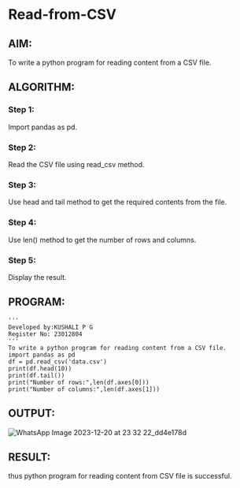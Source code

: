 # Read-from-CSV

## AIM:
To write a python program for reading content from a CSV file.

## ALGORITHM:
### Step 1:
Import pandas as pd.
### Step 2:
Read the CSV file using read_csv method.
### Step 3:
Use head and tail method to get the required contents from the file.
### Step 4:
Use len() method to get the number of rows and columns.
### Step 5:
Display the result.

## PROGRAM:
```
'''
Developed by:KUSHALI P G
Register No: 23012804
'''
To write a python program for reading content from a CSV file.
import pandas as pd
df = pd.read_csv('data.csv')
print(df.head(10))
print(df.tail())
print("Number of rows:",len(df.axes[0]))
print("Number of columns:",len(df.axes[1]))
```

## OUTPUT:
![WhatsApp Image 2023-12-20 at 23 32 22_dd4e178d](https://github.com/KUSHALI104/Read-from-CSV/assets/150231135/bff7b721-3110-4bc2-94ea-44563e45a8c3)


## RESULT:
thus python program for reading content from CSV file is successful.

